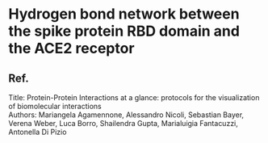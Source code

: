 # Hydrogen bond network between the spike protein RBD domain and the ACE2 receptor 



## Ref.   
Title: Protein-Protein Interactions at a glance: protocols for the visualization of biomolecular interactions  
Authors: Mariangela Agamennone, Alessandro Nicoli, Sebastian Bayer, Verena Weber, Luca Borro, Shailendra Gupta, Marialuigia Fantacuzzi, Antonella Di Pizio  
